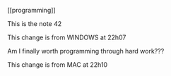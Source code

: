 [[programming]]

This is the note 42

This change is from WINDOWS at 22h07

Am I finally worth programming through hard work???

This change is from MAC at 22h10